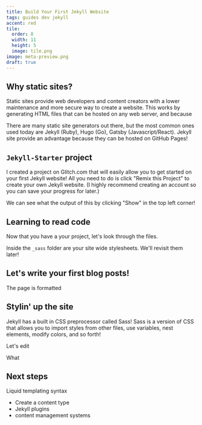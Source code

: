 ```yaml
---
title: Build Your First Jekyll Website
tags: guides dev jekyll
accent: red
tile:
  order: 8
  width: 11
  height: 5
  image: tile.png
image: meta-preview.png
draft: true
---
```


## Why static sites?

Static sites provide web developers and content creators with a lower maintenance and more secure way to create a website. This works by generating HTML files that can be hosted on any web server, and because

There are many static site generators out there, but the most common ones used today are Jekyll (Ruby), Hugo (Go), Gatsby (Javascript/React). Jekyll site provide an advantage because they can be hosted on GitHub Pages!

## `Jekyll-Starter` project

I created a project on Glitch.com that will easily allow you to get started on your first Jekyll website! All you need to do is click "Remix this Project" to create your own Jekyll website. (I highly recommend creating an account so you can save your progress for later.)

We can see what the output of this by clicking "Show" in the top left corner!

## Learning to read code

Now that you have a your project, let's look through the files.

Inside the `_sass` folder are your site wide stylesheets. We'll revisit them later!

## Let's write your first blog posts!

The page is formatted

## Stylin' up the site

Jekyll has a built in CSS preprocessor called Sass! Sass is a version of CSS that allows you to import styles from other files, use variables, nest elements, modify colors, and so forth!

Let's edit

What

## Next steps

Liquid templating syntax

- Create a content type
- Jekyll plugins
- content management systems
